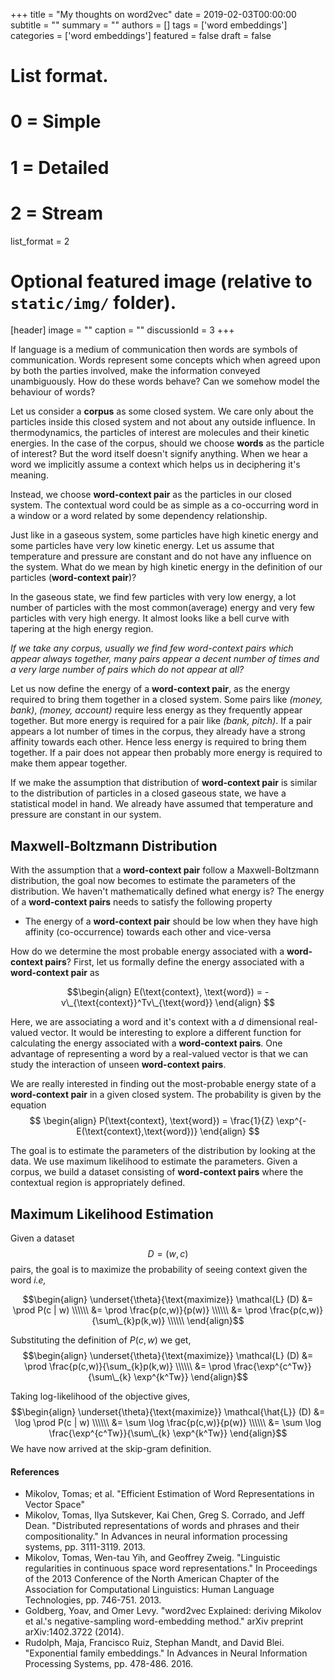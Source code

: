 +++
title = "My thoughts on word2vec"
date = 2019-02-03T00:00:00
subtitle = ""
summary = ""
authors = []
tags = ['word embeddings']
categories = ['word embeddings']
featured = false
draft = false

# List format.
#   0 = Simple
#   1 = Detailed
#   2 = Stream
list_format = 2

# Optional featured image (relative to `static/img/` folder).
[header]
image = ""
caption = ""
discussionId = 3
+++

If language is a medium of communication then words are symbols of communication. Words represent some concepts which when agreed upon by both the parties involved, make the information conveyed unambiguously. How do these words behave? Can we somehow model the behaviour of words?

Let us consider a **corpus** as some closed system. We care only about the particles inside this closed system and not about any outside influence. In thermodynamics, the particles of interest are molecules and their kinetic energies. In the case of the corpus, should we choose **words** as the particle of interest? But the word itself doesn&#39;t signify anything. When we hear a word we implicitly assume a context which helps us in deciphering it&#39;s meaning. 

Instead, we choose **word-context pair** as the particles in our closed system. The contextual word could be as simple as a co-occurring word in a window or a word related by some dependency relationship.

Just like in a gaseous system, some particles have high kinetic energy and some particles have very low kinetic energy. Let us assume that temperature and pressure are constant and do not have any influence on the system. What do we mean by high kinetic energy in the definition of our particles (**word-context pair**)? 

In the gaseous state, we find few particles with very low energy, a lot number of particles with the most common(average) energy and very few particles with very high energy. It almost looks like a bell curve with tapering at the high energy region. 

*If we take any corpus, usually we find few word-context pairs which appear always together, many pairs appear a decent number of times and a very large number of pairs which do not appear at all?*

Let us now define the energy of a **word-context pair**, as the energy required to bring them together in a closed system. Some pairs like *(money, bank)*, *(money, account)* require less energy as they frequently appear together. But more energy is required for a pair like *(bank, pitch)*. If a pair appears a lot number of times in the corpus, they already have a strong affinity towards each other. Hence less energy is required to  bring them together. If a pair does not appear then probably more energy is required to make them appear together. 

If we make the assumption that distribution of **word-context pair** is similar to the distribution of particles in a closed gaseous state, we have a statistical model in hand. We already have assumed that temperature and pressure are constant in our system. 

## Maxwell-Boltzmann Distribution

With the assumption that a **word-context pair** follow a Maxwell-Boltzmann distribution, the goal now becomes to estimate the parameters of the distribution. We haven&#39;t mathematically defined what energy is? The energy of a **word-context pairs** needs to satisfy the following property 

* The energy of a **word-context pair** should be low when they have high affinity (co-occurrence) towards each other and vice-versa

How do we determine the most probable energy associated with a **word-context pairs**? First, let us formally define the energy associated with a **word-context pair** as

$$\begin{align}
E(\text{context}, \text{word}) = - v\_{\text{context}}^Tv\_{\text{word}}
\end{align} $$

Here, we are associating a word and it&#39;s context with a $d$ dimensional real-valued vector. It would be interesting to explore a different function for calculating the energy associated with a **word-context pairs**. One advantage of representing a word by a real-valued vector is that we can study the interaction of unseen **word-context pairs**.

We are really interested in finding out the most-probable energy state of a **word-context pair** in a given closed system. The probability is given by the equation
$$ \begin{align}
        P(\text{context}, \text{word}) = \frac{1}{Z} \exp^{-
        E(\text{context},\text{word})}
        \end{align}
$$

The goal is to estimate the parameters of the distribution by looking at the data. We use maximum likelihood to estimate the parameters. Given a corpus, we build a dataset consisting of **word-context pairs** where the contextual region is appropriately defined.

## Maximum Likelihood Estimation
Given a dataset $$ D= (w,c)$$ pairs, the goal is to maximize the probability of seeing context given the word *i.e,*

$$\begin{align}
\underset{\theta}{\text{maximize}} \mathcal{L} (D) &= \prod P(c | w) \\\\\\
&= \prod \frac{p(c,w)}{p(w)} \\\\\\
&= \prod \frac{p(c,w)}{\sum\_{k}p(k,w)} \\\\\\
\end{align}$$

Substituting the definition of $P(c,w)$ we get,
$$\begin{align}
\underset{\theta}{\text{maximize}} \mathcal{L} (D) &= \prod \frac{p(c,w)}{\sum_{k}p(k,w)} \\\\\\
&= \prod \frac{\exp^{c^Tw}}{\sum\_{k} \exp^{k^Tw}}
\end{align}$$

Taking log-likelihood of the objective gives,
$$\begin{align}
\underset{\theta}{\text{maximize}} \mathcal{\hat{L}} (D) &= \log \prod P(c
| w)
\\\\\\
&= \sum \log \frac{p(c,w)}{p(w)} \\\\\\
&= \sum \log \frac{\exp^{c^Tw}}{\sum\_{k} \exp^{k^Tw}}
\end{align}$$
We have now arrived at the skip-gram definition.

#### References

* Mikolov, Tomas; et al. "Efficient Estimation of Word Representations in Vector Space"
* Mikolov, Tomas, Ilya Sutskever, Kai Chen, Greg S. Corrado, and Jeff Dean. "Distributed representations of words and phrases and their compositionality." In Advances in neural information processing systems, pp. 3111-3119. 2013.
* Mikolov, Tomas, Wen-tau Yih, and Geoffrey Zweig. "Linguistic regularities in continuous space word representations." In Proceedings of the 2013 Conference of the North American Chapter of the Association for Computational Linguistics: Human Language Technologies, pp. 746-751. 2013.
* Goldberg, Yoav, and Omer Levy. "word2vec Explained: deriving Mikolov et al.'s negative-sampling word-embedding method." arXiv preprint arXiv:1402.3722 (2014).
* Rudolph, Maja, Francisco Ruiz, Stephan Mandt, and David Blei. "Exponential family embeddings." In Advances in Neural Information Processing Systems, pp. 478-486. 2016.

